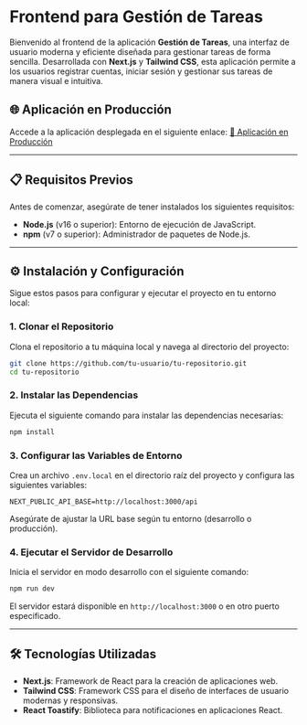 # Frontend para Gestión de Tareas

Bienvenido al frontend de la aplicación **Gestión de Tareas**, una interfaz de usuario moderna y eficiente diseñada para gestionar tareas de forma sencilla. Desarrollada con **Next.js** y **Tailwind CSS**, esta aplicación permite a los usuarios registrar cuentas, iniciar sesión y gestionar sus tareas de manera visual e intuitiva.

## 🌐 Aplicación en Producción

Accede a la aplicación desplegada en el siguiente enlace: [🔗 Aplicación en Producción](https://taskmanager-frontend-nine.vercel.app/)

---

## 📋 Requisitos Previos

Antes de comenzar, asegúrate de tener instalados los siguientes requisitos:

- **Node.js** (v16 o superior): Entorno de ejecución de JavaScript.
- **npm** (v7 o superior): Administrador de paquetes de Node.js.

---

## ⚙️ Instalación y Configuración

Sigue estos pasos para configurar y ejecutar el proyecto en tu entorno local:

### 1. Clonar el Repositorio
Clona el repositorio a tu máquina local y navega al directorio del proyecto:
```bash
git clone https://github.com/tu-usuario/tu-repositorio.git
cd tu-repositorio
```

### 2. Instalar las Dependencias
Ejecuta el siguiente comando para instalar las dependencias necesarias:
```bash
npm install
```

### 3. Configurar las Variables de Entorno
Crea un archivo `.env.local` en el directorio raíz del proyecto y configura las siguientes variables:
```
NEXT_PUBLIC_API_BASE=http://localhost:3000/api
```
Asegúrate de ajustar la URL base según tu entorno (desarrollo o producción).

### 4. Ejecutar el Servidor de Desarrollo
Inicia el servidor en modo desarrollo con el siguiente comando:
```bash
npm run dev
```
El servidor estará disponible en `http://localhost:3000` o en otro puerto especificado.

---

## 🛠️ Tecnologías Utilizadas

- **Next.js**: Framework de React para la creación de aplicaciones web.
- **Tailwind CSS**: Framework CSS para el diseño de interfaces de usuario modernas y responsivas.
- **React Toastify**: Biblioteca para notificaciones en aplicaciones React.




